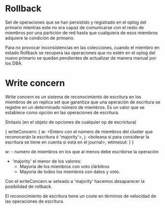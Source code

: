 # Rollback

Set de operaciones que se han persistido y registrado en el oplog del primario mientras este no 
era capaz de comunicarse con el resto de miembros por una partición de red hasta que cualquiera
de esos miembros adquiere la condición de primario.

Para no provocar inconsistencias en las colecciones, cuando el miembro en estado Rollback se recupera
las operaciones que no estén en el oplog del nuevo primario se quedan pendientes de actualizar
de manera manual por los DBA.

# Write concern

Write concern es un sistema de reconocimiento de escritura en los miembros de un replica set
que garantiza que una operación de escritura se registre en un determinado número de miembros. Es un valor
que se establece como opción en las operaciones de escritura.

Sintaxis (en el objeto de opciones de cualquier op de escrictura)

{
    writeConcern: {
        w: <Entero con el número de miembros del cluster que reconocerán la escritura ó 'majority'>,
        j: <boleana si para considerar la escritura se tiene en cuenta si está en el journal>,
        wtimeout: <entero en milisegundos>
    }
}

w: - numero de miembros en los que al menos debe escribirse la operación
   - 'majority' el menor de los valores:
        - Mayoría de los miembros con voto i/árbitros
        - Mayoría de todos los miembros con datos y voto.

Con el writeConcern.w seteado a 'majority' hacemos desaparecer la posibilidad de rollback.

El reconocimiento de escritura tiene un coste en términos de velocidad de las operaciones
de escritura.